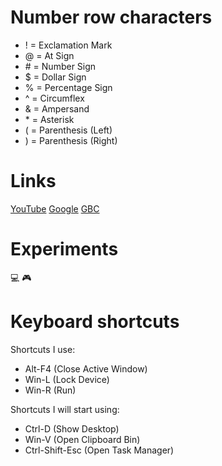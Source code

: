 # Number row characters
- ! = Exclamation Mark
- @ = At Sign
- \# = Number Sign
- $ = Dollar Sign
- % = Percentage Sign
- ^ = Circumflex
- & = Ampersand
- \* = Asterisk
- ( = Parenthesis (Left)
- ) = Parenthesis (Right)


# Links
[YouTube](https://www.youtube.com/)
[Google](https://www.google.ca/)
[GBC](https://www.georgebrown.ca/)

# Experiments
:computer:
:video_game:

# Keyboard shortcuts
Shortcuts I use:
- Alt-F4 (Close Active Window)
- Win-L (Lock Device)
- Win-R (Run)

Shortcuts I will start using:
- Ctrl-D (Show Desktop)
- Win-V (Open Clipboard Bin)
- Ctrl-Shift-Esc (Open Task Manager)
